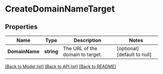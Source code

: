 # CreateDomainNameTarget

## Properties
Name | Type | Description | Notes
------------ | ------------- | ------------- | -------------
**DomainName** | **string** | The URL of the domain to target. | [optional] [default to null]

[[Back to Model list]](../README.md#documentation-for-models) [[Back to API list]](../README.md#documentation-for-api-endpoints) [[Back to README]](../README.md)

